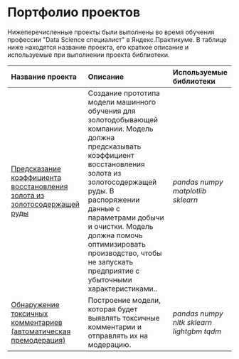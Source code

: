 # Портфолио проектов

Нижеперечисленные проекты были выполнены во время обучения профессии "Data Science специалист" в Яндекс.Практикуме. В таблице ниже находятся название проекта, его краткое описание и используемые при выполнении проекта библиотеки.

| Название проекта | Описание | Используемые библиотеки | 
| :---------------------- | :---------------------- | :---------------------- |
| [Предсказание коэффициента восстановления золота из золотосодержащей руды](gold-recovery) | Создание прототипа модели машинного обучения для золотодобывающей компании. Модель должна предсказывать коэффициент восстановления золота из золотосодержащей руды. В распоряжении данные с параметрами добычи и очистки. Модель должна помочь оптимизировать производство, чтобы не запускать предприятие с убыточными характеристиками..| *pandas* *numpy* *matplotlib* *sklearn* |
| [Обнаружение токсичных комментариев (автоматическая премодерация)](NLP) | Построение модели, которая будет выявлять токсичные комментарии и отправлять их на модерацию.| *pandas* *numpy* *nltk* *sklearn* *lightgbm* *tqdm* |
